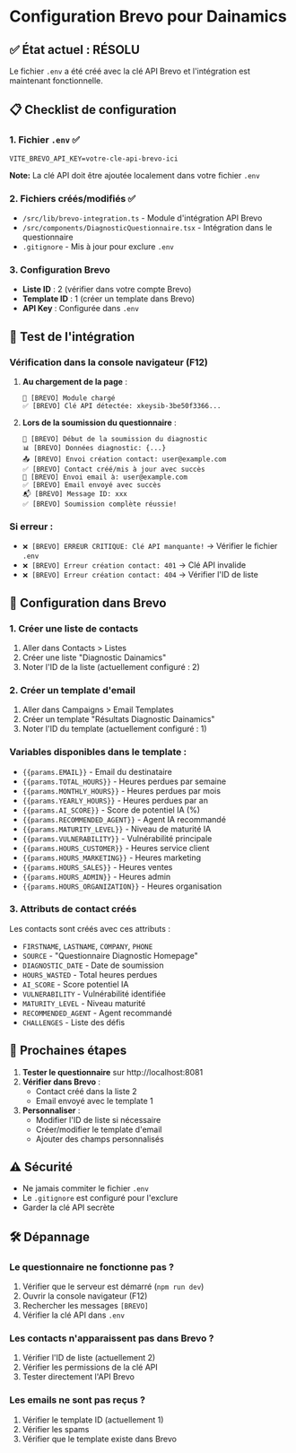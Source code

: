 # Configuration Brevo pour Dainamics

## ✅ État actuel : RÉSOLU

Le fichier `.env` a été créé avec la clé API Brevo et l'intégration est maintenant fonctionnelle.

## 📋 Checklist de configuration

### 1. Fichier `.env` ✅
```env
VITE_BREVO_API_KEY=votre-cle-api-brevo-ici
```
**Note:** La clé API doit être ajoutée localement dans votre fichier `.env`

### 2. Fichiers créés/modifiés ✅
- `/src/lib/brevo-integration.ts` - Module d'intégration API Brevo
- `/src/components/DiagnosticQuestionnaire.tsx` - Intégration dans le questionnaire
- `.gitignore` - Mis à jour pour exclure `.env`

### 3. Configuration Brevo
- **Liste ID** : 2 (vérifier dans votre compte Brevo)
- **Template ID** : 1 (créer un template dans Brevo)
- **API Key** : Configurée dans `.env`

## 🧪 Test de l'intégration

### Vérification dans la console navigateur (F12)

1. **Au chargement de la page** :
   ```
   🔧 [BREVO] Module chargé
   ✅ [BREVO] Clé API détectée: xkeysib-3be50f3366...
   ```

2. **Lors de la soumission du questionnaire** :
   ```
   🚀 [BREVO] Début de la soumission du diagnostic
   📊 [BREVO] Données diagnostic: {...}
   📤 [BREVO] Envoi création contact: user@example.com
   ✅ [BREVO] Contact créé/mis à jour avec succès
   📨 [BREVO] Envoi email à: user@example.com
   ✅ [BREVO] Email envoyé avec succès
   📬 [BREVO] Message ID: xxx
   ✅ [BREVO] Soumission complète réussie!
   ```

### Si erreur :
- `❌ [BREVO] ERREUR CRITIQUE: Clé API manquante!` → Vérifier le fichier `.env`
- `❌ [BREVO] Erreur création contact: 401` → Clé API invalide
- `❌ [BREVO] Erreur création contact: 404` → Vérifier l'ID de liste

## 📝 Configuration dans Brevo

### 1. Créer une liste de contacts
1. Aller dans Contacts > Listes
2. Créer une liste "Diagnostic Dainamics"
3. Noter l'ID de la liste (actuellement configuré : 2)

### 2. Créer un template d'email
1. Aller dans Campaigns > Email Templates
2. Créer un template "Résultats Diagnostic Dainamics"
3. Noter l'ID du template (actuellement configuré : 1)

### Variables disponibles dans le template :
- `{{params.EMAIL}}` - Email du destinataire
- `{{params.TOTAL_HOURS}}` - Heures perdues par semaine
- `{{params.MONTHLY_HOURS}}` - Heures perdues par mois
- `{{params.YEARLY_HOURS}}` - Heures perdues par an
- `{{params.AI_SCORE}}` - Score de potentiel IA (%)
- `{{params.RECOMMENDED_AGENT}}` - Agent IA recommandé
- `{{params.MATURITY_LEVEL}}` - Niveau de maturité IA
- `{{params.VULNERABILITY}}` - Vulnérabilité principale
- `{{params.HOURS_CUSTOMER}}` - Heures service client
- `{{params.HOURS_MARKETING}}` - Heures marketing
- `{{params.HOURS_SALES}}` - Heures ventes
- `{{params.HOURS_ADMIN}}` - Heures admin
- `{{params.HOURS_ORGANIZATION}}` - Heures organisation

### 3. Attributs de contact créés
Les contacts sont créés avec ces attributs :
- `FIRSTNAME`, `LASTNAME`, `COMPANY`, `PHONE`
- `SOURCE` - "Questionnaire Diagnostic Homepage"
- `DIAGNOSTIC_DATE` - Date de soumission
- `HOURS_WASTED` - Total heures perdues
- `AI_SCORE` - Score potentiel IA
- `VULNERABILITY` - Vulnérabilité identifiée
- `MATURITY_LEVEL` - Niveau maturité
- `RECOMMENDED_AGENT` - Agent recommandé
- `CHALLENGES` - Liste des défis

## 🚀 Prochaines étapes

1. **Tester le questionnaire** sur http://localhost:8081
2. **Vérifier dans Brevo** :
   - Contact créé dans la liste 2
   - Email envoyé avec le template 1
3. **Personnaliser** :
   - Modifier l'ID de liste si nécessaire
   - Créer/modifier le template d'email
   - Ajouter des champs personnalisés

## ⚠️ Sécurité

- Ne jamais commiter le fichier `.env`
- Le `.gitignore` est configuré pour l'exclure
- Garder la clé API secrète

## 🛠️ Dépannage

### Le questionnaire ne fonctionne pas ?
1. Vérifier que le serveur est démarré (`npm run dev`)
2. Ouvrir la console navigateur (F12)
3. Rechercher les messages `[BREVO]`
4. Vérifier la clé API dans `.env`

### Les contacts n'apparaissent pas dans Brevo ?
1. Vérifier l'ID de liste (actuellement 2)
2. Vérifier les permissions de la clé API
3. Tester directement l'API Brevo

### Les emails ne sont pas reçus ?
1. Vérifier le template ID (actuellement 1)
2. Vérifier les spams
3. Vérifier que le template existe dans Brevo